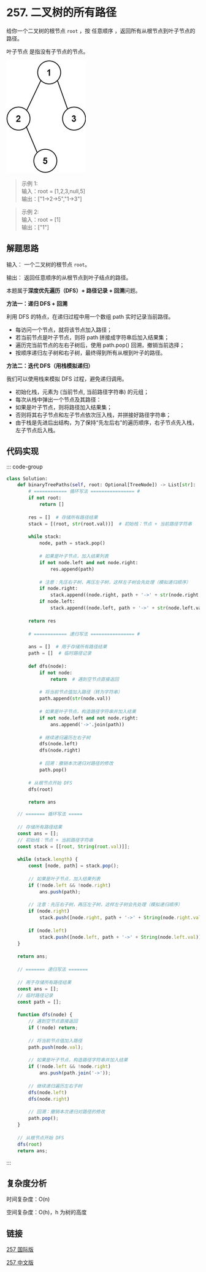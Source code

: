 # 257. 二叉树的所有路径 <Badge type="tip" text="Easy" />

给你一个二叉树的根节点 `root` ，按 任意顺序 ，返回所有从根节点到叶子节点的路径。

叶子节点 是指没有子节点的节点。

![257](./assets/257.png)

>示例 1:  
输入：root = [1,2,3,null,5]  
输出：["1->2->5","1->3"]

>示例 2:  
输入：root = [1]  
输出：["1"]

## 解题思路

输入： 一个二叉树的根节点 `root`。

输出： 返回任意顺序的从根节点到叶子结点的路径。

本题属于**深度优先遍历（DFS）+ 路径记录 + 回溯**问题。

**方法一：递归 DFS + 回溯**

利用 DFS 的特点，在递归过程中用一个数组 path 实时记录当前路径。

* 每访问一个节点，就将该节点加入路径；
* 若当前节点是叶子节点，则将 path 拼接成字符串后加入结果集；
* 遍历完当前节点的左右子树后，使用 path.pop() 回溯，撤销当前选择；
* 按顺序递归左子树和右子树，最终得到所有从根到叶子的路径。

**方法二：迭代 DFS（用栈模拟递归）**

我们可以使用栈来模拟 DFS 过程，避免递归调用。

* 初始化栈，元素为 (当前节点, 当前路径字符串) 的元组；
* 每次从栈中弹出一个节点及其路径：
* 如果是叶子节点，则将路径加入结果集；
* 否则将其右子节点和左子节点依次压入栈，并拼接好路径字符串；
* 由于栈是先进后出结构，为了保持“先左后右”的遍历顺序，右子节点先入栈，左子节点后入栈。

## 代码实现

::: code-group

```python
class Solution:
    def binaryTreePaths(self, root: Optional[TreeNode]) -> List[str]:
        # ============ 循环写法 ================ #
        if not root:
            return []

        res = []  # 存储所有路径结果
        stack = [(root, str(root.val))]  # 初始栈：节点 + 当前路径字符串

        while stack:
            node, path = stack.pop()

            # 如果是叶子节点，加入结果列表
            if not node.left and not node.right:
                res.append(path)

            # 注意：先压右子树，再压左子树，这样左子树会先处理（模拟递归顺序）
            if node.right:
                stack.append((node.right, path + '->' + str(node.right.val)))
            if node.left:
                stack.append((node.left, path + '->' + str(node.left.val)))

        return res

        # ============ 递归写法 ================ #

        ans = []  # 用于存储所有路径结果
        path = []  # 临时路径记录

        def dfs(node):
            if not node:
                return  # 遇到空节点直接返回
            
            # 将当前节点值加入路径（转为字符串）
            path.append(str(node.val))

            # 如果是叶子节点，构造路径字符串并加入结果
            if not node.left and not node.right:
                ans.append('->'.join(path))

            # 继续递归遍历左右子树
            dfs(node.left)
            dfs(node.right)

            # 回溯：撤销本次递归对路径的修改
            path.pop()
        
        # 从根节点开始 DFS
        dfs(root)

        return ans
```

```javascript
    // ======= 循环写法 =====

    // 存储所有路径结果
    const ans = [];
    // 初始栈：节点 + 当前路径字符串
    const stack = [[root, String(root.val)]];

    while (stack.length) {
        const [node, path] = stack.pop();

        // 如果是叶子节点，加入结果列表
        if (!node.left && !node.right) 
            ans.push(path);

        // 注意：先压右子树，再压左子树，这样左子树会先处理（模拟递归顺序）
        if (node.right) 
            stack.push([node.right, path + '->' + String(node.right.val)]);

        if (node.left) 
            stack.push([node.left, path + '->' + String(node.left.val)])
    }

    return ans;

    // ======= 递归写法 =======

    // 用于存储所有路径结果
    const ans = [];
    // 临时路径记录
    const path = [];

    function dfs(node) {
        // 遇到空节点直接返回
        if (!node) return;

        // 将当前节点值加入路径
        path.push(node.val);

        // 如果是叶子节点，构造路径字符串并加入结果
        if (!node.left && !node.right) 
            ans.push(path.join('->'));

        // 继续递归遍历左右子树
        dfs(node.left)
        dfs(node.right)

        // 回溯：撤销本次递归对路径的修改
        path.pop();
    }

    // 从根节点开始 DFS
    dfs(root)
    return ans;
```

:::

## 复杂度分析

时间复杂度：O(n)

空间复杂度：O(h)，h 为树的高度

## 链接

[257 国际版](https://leetcode.com/problems/binary-tree-paths/description/)

[257 中文版](https://leetcode.com/problems/binary-tree-paths/description/)
